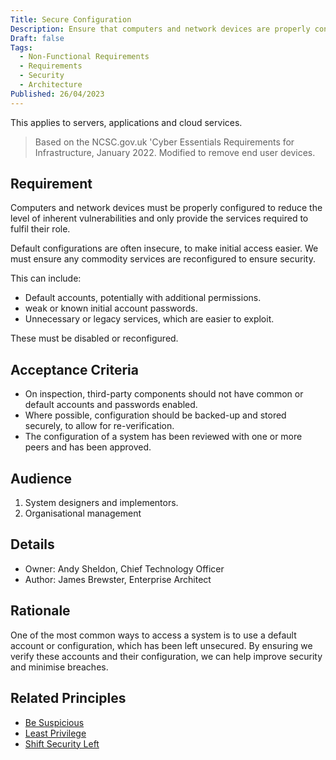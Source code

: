 ```yaml
---
Title: Secure Configuration
Description: Ensure that computers and network devices are properly configured to reduce the level of inherent vulnerabilities and only provide the services required to fulfil their role.
Draft: false
Tags:
  - Non-Functional Requirements
  - Requirements
  - Security
  - Architecture
Published: 26/04/2023
---
```

This applies to servers, applications and cloud services.

> Based on the NCSC.gov.uk 'Cyber Essentials Requirements for Infrastructure, January 2022. Modified to remove end user devices.

## Requirement

Computers and network devices must be properly configured to reduce the level of inherent vulnerabilities and only provide the services required to fulfil their role.

Default configurations are often insecure, to make initial access easier. We must ensure any commodity services are reconfigured to ensure security.

This can include:

* Default accounts, potentially with additional permissions.
* weak or known initial account passwords.
* Unnecessary or legacy services, which are easier to exploit.

These must be disabled or reconfigured.

## Acceptance Criteria

* On inspection, third-party components should not have common or default accounts and passwords enabled.
* Where possible, configuration should be backed-up and stored securely, to allow for re-verification.
* The configuration of a system has been reviewed with one or more peers and has been approved.

## Audience

  1. System designers and implementors.
  2. Organisational management

## Details

* Owner: Andy Sheldon, Chief Technology Officer
* Author: James Brewster, Enterprise Architect

## Rationale

One of the most common ways to access a system is to use a default account or configuration, which has been left unsecured. By ensuring we verify these accounts and their configuration, we can help improve security and minimise breaches.

## Related Principles

* [Be Suspicious](xref:be-suspicious)
* [Least Privilege](xref:least-privilege)
* [Shift Security Left](xref:shift-security-left)

